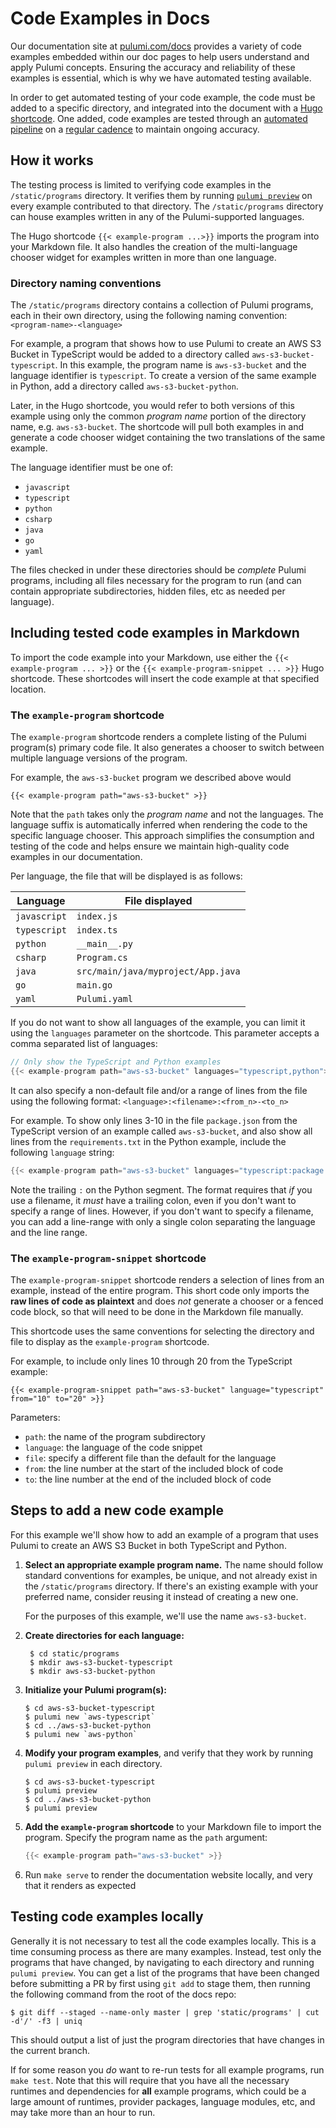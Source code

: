 # Code Examples in Docs

Our documentation site at [pulumi.com/docs](http://pulumi.com/docs) provides a variety of code examples embedded within our doc pages to help users understand and apply Pulumi concepts. Ensuring the accuracy and reliability of these examples is essential, which is why we have automated testing available.

In order to get automated testing of your code example, the code must be added to a specific directory, and integrated into the document with a [Hugo shortcode](https://gohugo.io/content-management/shortcodes/). One added, code examples are tested through an [automated pipeline](https://github.com/pulumi/docs/blob/master/.github/workflows/pull-request.yml) on a [regular cadence](https://github.com/pulumi/docs/blob/master/.github/workflows/scheduled-test.yml) to maintain ongoing accuracy.

## How it works

The testing process is limited to verifying code examples in the `/static/programs` directory. It verifies them by running [`pulumi preview`](https://www.pulumi.com/docs/iac/cli/commands/pulumi_preview) on every example contributed to that directory. The `/static/programs` directory can house examples written in any of the Pulumi-supported languages.

The Hugo shortcode `{{< example-program ...>}}` imports the program into your Markdown file. It also handles the creation of the multi-language chooser widget for examples written in more than one language.

### Directory naming conventions

The `/static/programs` directory contains a collection of Pulumi programs, each in their own directory, using the following naming convention: `<program-name>-<language>`

For example, a program that shows how to use Pulumi to create an AWS S3 Bucket in TypeScript would be added to a directory called `aws-s3-bucket-typescript`. In this example, the program name is `aws-s3-bucket` and the language identifier is `typescript`. To create a version of the same example in Python, add a directory called `aws-s3-bucket-python`.

Later, in the Hugo shortcode, you would refer to both versions of this example using only the common *program name* portion of the directory name, e.g. `aws-s3-bucket`. The shortcode will pull both examples in and generate a code chooser widget containing the two translations of the same example.

The language identifier must be one of:
- `javascript`
- `typescript`
- `python`
- `csharp`
- `java`
- `go`
- `yaml`

The files checked in under these directories should be *complete* Pulumi programs, including all files necessary for the program to run (and can contain appropriate subdirectories, hidden files, etc as needed per language).

## Including tested code examples in Markdown

To import the code example into your Markdown, use either the `{{< example-program ... >}}` or the `{{< example-program-snippet ... >}}` Hugo shortcode. These shortcodes will insert the code example at that specified location.

### The `example-program` shortcode
The `example-program` shortcode renders a complete listing of the Pulumi program(s) primary code file. It also generates a chooser to switch between multiple language versions of the program. 

For example, the `aws-s3-bucket` program we described above would 

`{{< example-program path="aws-s3-bucket" >}}`

Note that the `path` takes only the *program name* and not the languages. The language suffix is automatically inferred when rendering the code to the specific language chooser. This approach simplifies the consumption and testing of the code and helps ensure we maintain high-quality code examples in our documentation.

Per language, the file that will be displayed is as follows:

| Language     | File displayed                     |
| ------------ | ---------------------------------- |
| `javascript` | `index.js`                         |
| `typescript` | `index.ts`                         |
| `python`     | `__main__.py`                      |
| `csharp`     | `Program.cs`                       |
| `java`       | `src/main/java/myproject/App.java` |
| `go`         | `main.go`                          |
| `yaml`       | `Pulumi.yaml`                      |

If you do not want to show all languages of the example, you can limit it using the `languages` parameter on the shortcode. This parameter accepts a comma separated list of languages:

```go
// Only show the TypeScript and Python examples
{{< example-program path="aws-s3-bucket" languages="typescript,python">}}
```

It can also specify a non-default file and/or a range of lines from the file using the following format:
`<language>:<filename>:<from_n>-<to_n>`

For example. To show only lines 3-10 in the file `package.json` from the TypeScript version of an example called `aws-s3-bucket`, and also show all lines from the `requirements.txt` in the Python example, include the following `language` string:

```go
{{< example-program path="aws-s3-bucket" languages="typescript:package.json:3-10,python:requirements.txt:">}}
```

Note the trailing `:` on the Python segment. The format requires that *if* you use a filename, it *must* have a trailing colon, even if you don't want to specify a range of lines. However, if you don't want to specify a filename, you can add a line-range with only a single colon separating the language and the line range. 

### The `example-program-snippet` shortcode

The `example-program-snippet` shortcode renders a selection of lines from an example, instead of the entire program. This short code only imports the **raw lines of code as plaintext** and does *not* generate a chooser or a fenced code block, so that will need to be done in the Markdown file manually.

This shortcode uses the same conventions for selecting the directory and file to display as the `example-program` shortcode.

For example, to include only lines 10 through 20 from the TypeScript example:

`{{< example-program-snippet path="aws-s3-bucket" language="typescript" from="10" to="20" >}}`

Parameters:
- `path`: the name of the program subdirectory 
- `language`: the language of the code snippet
- `file`: specify a different file than the default for the language
- `from`: the line number at the start of the included block of code
- `to`: the line number at the end of the included block of code


## Steps to add a new code example

For this example we'll show how to add an example of a program that uses Pulumi to create an AWS S3 Bucket in both TypeScript and Python.

1. **Select an appropriate example program name.** The name should follow standard conventions for examples, be unique, and not already exist in the `/static/programs` directory. If there's an existing example with your preferred name, consider reusing it instead of creating a new one.

   For the purposes of this example, we'll use the name `aws-s3-bucket`. 
2. **Create directories for each language:**
   ```shell
    $ cd static/programs
    $ mkdir aws-s3-bucket-typescript
    $ mkdir aws-s3-bucket-python
    ```
3. **Initialize your Pulumi program(s):**
    ```shell
    $ cd aws-s3-bucket-typescript
    $ pulumi new `aws-typescript`
    $ cd ../aws-s3-bucket-python
    $ pulumi new `aws-python`
    ```
4. **Modify your program examples**, and verify that they work by running `pulumi preview` in each directory.
    ```shell
    $ cd aws-s3-bucket-typescript
    $ pulumi preview
    $ cd ../aws-s3-bucket-python
    $ pulumi preview
    ```
5. **Add the `example-program` shortcode** to your Markdown file to import the program. Specify the program name as the `path` argument:
    ```go
    {{< example-program path="aws-s3-bucket" >}}
    ```
6. Run `make serve` to render the documentation website locally, and very that it renders as expected

## Testing code examples locally

Generally it is not necessary to test all the code examples locally. This is a time consuming process as there are many examples. Instead, test only the programs that have changed, by navigating to each directory and running `pulumi preview`. You can get a list of the programs that have been changed before submitting a PR by first using `git add` to stage them, then running the following command from the root of the docs repo:

```shell
$ git diff --staged --name-only master | grep 'static/programs' | cut -d'/' -f3 | uniq
```

This should output a list of just the program directories that have changes in the current branch.

If for some reason you *do* want to re-run tests for all example programs, run `make test`. Note that this will require that you have all the necessary runtimes and dependencies for **all** example programs, which could be a large amount of runtimes, provider packages, language modules, etc, and may take more than an hour to run.